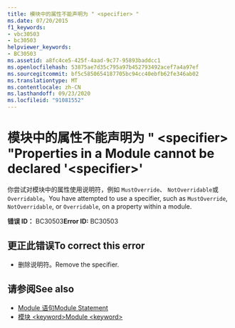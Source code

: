 ```yaml
---
title: 模块中的属性不能声明为 " <specifier> "
ms.date: 07/20/2015
f1_keywords:
- vbc30503
- bc30503
helpviewer_keywords:
- BC30503
ms.assetid: a8fc4ce5-425f-4aad-9c77-95893baddcc1
ms.openlocfilehash: 53875ae7d35c795a97b452793492acef7a4a97ef
ms.sourcegitcommit: bf5c5850654187705bc94cc40ebfb62fe346ab02
ms.translationtype: MT
ms.contentlocale: zh-CN
ms.lasthandoff: 09/23/2020
ms.locfileid: "91081552"
---
```

# <a name="properties-in-a-module-cannot-be-declared-specifier"></a><span data-ttu-id="849e4-102">模块中的属性不能声明为 " \<specifier> "</span><span class="sxs-lookup"><span data-stu-id="849e4-102">Properties in a Module cannot be declared '\<specifier>'</span></span>

<span data-ttu-id="849e4-103">你尝试对模块中的属性使用说明符，例如 `MustOverride`、 `NotOverridable`或 `Overridable`。</span><span class="sxs-lookup"><span data-stu-id="849e4-103">You have attempted to use a specifier, such as `MustOverride`, `NotOverridable`, or `Overridable`, on a property within a module.</span></span>  
  
 <span data-ttu-id="849e4-104">**错误 ID：** BC30503</span><span class="sxs-lookup"><span data-stu-id="849e4-104">**Error ID:** BC30503</span></span>  
  
## <a name="to-correct-this-error"></a><span data-ttu-id="849e4-105">更正此错误</span><span class="sxs-lookup"><span data-stu-id="849e4-105">To correct this error</span></span>  
  
- <span data-ttu-id="849e4-106">删除说明符。</span><span class="sxs-lookup"><span data-stu-id="849e4-106">Remove the specifier.</span></span>  
  
## <a name="see-also"></a><span data-ttu-id="849e4-107">请参阅</span><span class="sxs-lookup"><span data-stu-id="849e4-107">See also</span></span>

- [<span data-ttu-id="849e4-108">Module 语句</span><span class="sxs-lookup"><span data-stu-id="849e4-108">Module Statement</span></span>](../language-reference/statements/module-statement.md)
- [<span data-ttu-id="849e4-109">模块 \<keyword></span><span class="sxs-lookup"><span data-stu-id="849e4-109">Module \<keyword></span></span>](../language-reference/modifiers/module-keyword.md)
